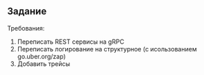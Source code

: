 ## Задание

Требования:
1) Переписать REST сервисы на gRPC
2) Переписать логирование на структурное (с исользованием go.uber.org/zap)
3) Добавить трейсы
